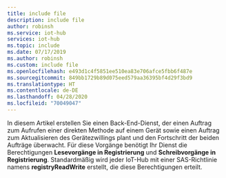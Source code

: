 ```yaml
---
title: include file
description: include file
author: robinsh
ms.service: iot-hub
services: iot-hub
ms.topic: include
ms.date: 07/17/2019
ms.author: robinsh
ms.custom: include file
ms.openlocfilehash: e493d1c4f5851ee510ea83e706afce5fbb6f487e
ms.sourcegitcommit: 849bb1729b89d075eed579aa36395bf4d29f3bd9
ms.translationtype: HT
ms.contentlocale: de-DE
ms.lasthandoff: 04/28/2020
ms.locfileid: "70049047"
---
```

<!-- This contains intro text for the "Get an IoT hub connection string" section in the iot-hub-lang-lang-schedule-jobs.md files-->

In diesem Artikel erstellen Sie einen Back-End-Dienst, der einen Auftrag zum Aufrufen einer direkten Methode auf einem Gerät sowie einen Auftrag zum Aktualisieren des Gerätezwillings plant und den Fortschritt der beiden Aufträge überwacht. Für diese Vorgänge benötigt Ihr Dienst die Berechtigungen **Lesevorgänge in Registrierung** und **Schreibvorgänge in Registrierung**. Standardmäßig wird jeder IoT-Hub mit einer SAS-Richtlinie namens **registryReadWrite** erstellt, die diese Berechtigungen erteilt.
